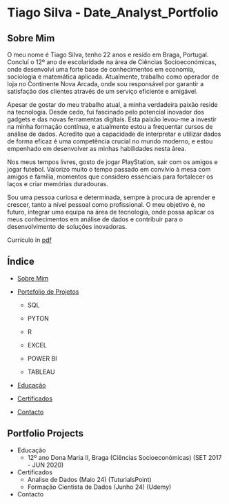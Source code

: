 # Tiago Silva - Date_Analyst_Portfolio
## Sobre Mim 
O meu nome é Tiago Silva, tenho 22 anos e resido em Braga, Portugal. Concluí o 12º ano de escolaridade na área de Ciências Socioeconómicas, onde desenvolvi uma forte base de conhecimentos em economia, sociologia e matemática aplicada. Atualmente, trabalho como operador de loja no Continente Nova Arcada, onde sou responsável por garantir a satisfação dos clientes através de um serviço eficiente e amigável.

Apesar de gostar do meu trabalho atual, a minha verdadeira paixão reside na tecnologia. Desde cedo, fui fascinado pelo potencial inovador dos gadgets e das novas ferramentas digitais. Esta paixão levou-me a investir na minha formação contínua, e atualmente estou a frequentar cursos de análise de dados. Acredito que a capacidade de interpretar e utilizar dados de forma eficaz é uma competência crucial no mundo moderno, e estou empenhado em desenvolver as minhas habilidades nesta área.

Nos meus tempos livres, gosto de jogar PlayStation, sair com os amigos e jogar futebol. Valorizo muito o tempo passado em convívio à mesa com amigos e família, momentos que considero essenciais para fortalecer os laços e criar memórias duradouras.

Sou uma pessoa curiosa e determinada, sempre à procura de aprender e crescer, tanto a nível pessoal como profissional. O meu objetivo é, no futuro, integrar uma equipa na área de tecnologia, onde possa aplicar os meus conhecimentos em análise de dados e contribuir para o desenvolvimento de soluções inovadoras.

Currículo in [pdf]()

## Índice
- [Sobre Mim](https://github.com/TGSilva10/Date_Analyst_Portfolio/blob/main/README.md)
- [Portefolio de Projetos](https://github.com/TGSilva10/Portfolio-de-Projetos)
    
    - SQL
      
    - PYTON
  
    - R
  
    - EXCEL
      
    - POWER BI
      
    - TABLEAU 
   

- [Educação](https://github.com/TGSilva10/Date_Analyst_Portfolio/blob/main/README.md#Eeducação)  
- [Certificados](https://github.com/TGSilva10/Date_Analyst_Portfolio/blob/main/README.md#certificados)
- [Contacto](https://github.com/TGSilva10/Date_Analyst_Portfolio/blob/main/README.md#contacto)

## Portfolio Projects



- Educação
    - 12º ano Dona Maria II, Braga (Ciências Socioeconómicas) (SET 2017 - JUN 2020)
- Certificados
    - Analise de Dados (Maio 24) (TuturialsPoint)
    - Formação Cientista de Dados (Junho 24) (Udemy)
- Contacto
